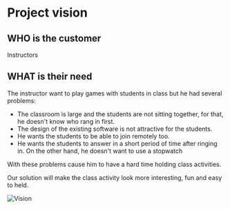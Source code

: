 # Project vision

## WHO is the customer

Instructors

## WHAT is their need

The instructor want to play games with students in class but he had several problems:

- The classroom is large and the students are not sitting together, for that, he doesn't know who rang in first.
- The design of the existing software is not attractive for the students.
- He wants the students to be able to join remotely too.
- He wants the students to answer in a short period of time after ringing in. On the other hand, he doesn't want to use a stopwatch

With these problems cause him to have a hard time holding class activities.

Our solution will make the class activity look more interesting, fun and easy to held.

![Vision](design.jpg)
